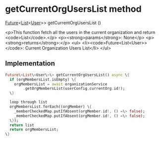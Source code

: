 


# getCurrentOrgUsersList method








[Future](https:api.flutter.dev/flutter/dart-async/Future-class.html)&lt;[List](https:api.flutter.dev/flutter/dart-core/List-class.html)&lt;[User](../../models_user_user_info/User-class.md)\>\> getCurrentOrgUsersList
()





\<p\>This function fetch all the users in the current organization and return \<code\>List\</code\>.\</p\>
\<p\>\<strong\>params\</strong\>:
  None\</p\>
\<p\>\<strong\>returns\</strong\>:\</p\>
\<ul\>
\<li\>\<code\>Future&lt;List&lt;User&gt;&gt;\</code\>: Current Organization Users List\</li\>
\</ul\>



## Implementation

```dart
Future\<List\<User\>\> getCurrentOrgUsersList() async \{
  if (orgMembersList.isEmpty) \{
    orgMembersList = await organizationService
        .getOrgMembersList(userConfig.currentOrg.id!);
  \}

  loop through list
  orgMembersList.forEach((orgMember) \{
    _memberCheckedMap.putIfAbsent(orgMember.id!, () =\> false);
    _memberCheckedMap.putIfAbsent(orgMember.id!, () =\> false);
  \});
  return list
  return orgMembersList;
\}
```








